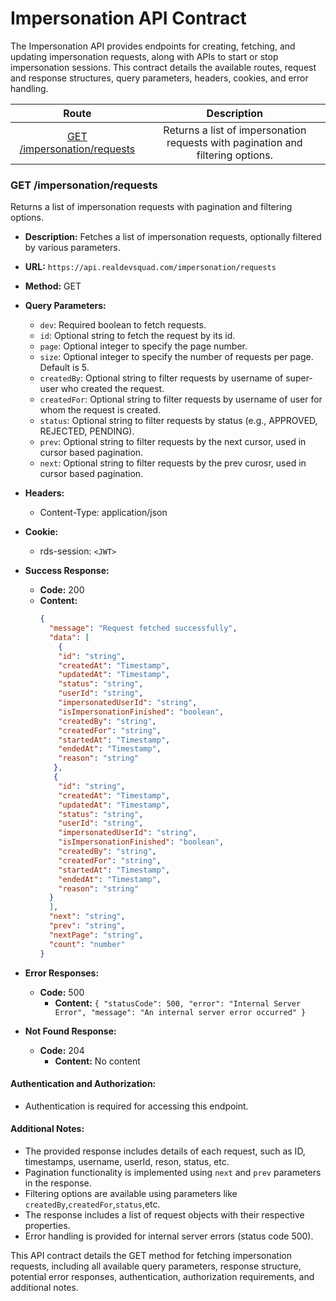 # Impersonation API Contract

The Impersonation API provides endpoints for creating, fetching, and updating impersonation requests, along with APIs to start or stop impersonation sessions. This contract details the available routes, request and response structures, query parameters, headers, cookies, and error handling.

|                         Route                                  |               Description                                             |
| :------------------------------------------------------------: | :-------------------------------------------------------------------: |
| [GET /impersonation/requests](#get-impersonationrequests)     |   Returns a list of impersonation requests with pagination and filtering options.   |



### **GET /impersonation/requests**

Returns a list of impersonation requests with pagination and filtering options.

- **Description:** Fetches a list of impersonation requests, optionally filtered by various parameters.

- **URL:** `https://api.realdevsquad.com/impersonation/requests`

- **Method:** GET

- **Query Parameters:**

  - `dev`: Required boolean to fetch requests.
  - `id`: Optional string to fetch the request by its id.
  - `page`: Optional integer to specify the page number.
  - `size`: Optional integer to specify the number of requests per page. Default is 5.
  - `createdBy`: Optional string to filter requests by username of super-user who created the request.
  - `createdFor`: Optional string to filter requests by username of user for whom the request is created.
  - `status`: Optional string to filter requests by status (e.g., APPROVED, REJECTED, PENDING).
  - `prev`: Optional string to filter requests by the next cursor, used in cursor based pagination.
  - `next`: Optional string to filter requests by the prev curosr, used in cursor based pagination.

- **Headers:**

  - Content-Type: application/json

- **Cookie:**

  - rds-session: `<JWT>`

- **Success Response:**

  - **Code:** 200
  - **Content:**
    ```json
    {
      "message": "Request fetched successfully",
      "data": [
        {
        "id": "string",
        "createdAt": "Timestamp",
        "updatedAt": "Timestamp",
        "status": "string",
        "userId": "string",
        "impersonatedUserId": "string",
        "isImpersonationFinished": "boolean",
        "createdBy": "string",
        "createdFor": "string",
        "startedAt": "Timestamp",
        "endedAt": "Timestamp",
        "reason": "string"
       },
       {
        "id": "string",
        "createdAt": "Timestamp",
        "updatedAt": "Timestamp",
        "status": "string",
        "userId": "string",
        "impersonatedUserId": "string",
        "isImpersonationFinished": "boolean",
        "createdBy": "string",
        "createdFor": "string",
        "startedAt": "Timestamp",
        "endedAt": "Timestamp",
        "reason": "string"
      }
      ],
      "next": "string",
      "prev": "string",
      "nextPage": "string",
      "count": "number"
    }
    ```

- **Error Responses:**

  - **Code:** 500
    - **Content:** `{ "statusCode": 500, "error": "Internal Server Error", "message": "An internal server error occurred" }`

- **Not Found Response:**

  - **Code:** 204
    - **Content:** No content


#### Authentication and Authorization:

- Authentication is required for accessing this endpoint.

#### Additional Notes:

- The provided response includes details of each request, such as ID, timestamps, username, userId, reson, status, etc.
- Pagination functionality is implemented using `next` and `prev` parameters in the response.
- Filtering options are available using parameters like `createdBy`,`createdFor`,`status`,etc.
- The response includes a list of request objects with their respective properties.
- Error handling is provided for internal server errors (status code 500).

This API contract details the GET method for fetching impersonation requests, including all available query parameters, response structure, potential error responses, authentication, authorization requirements, and additional notes.
